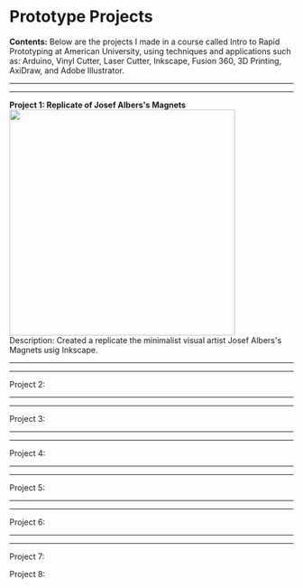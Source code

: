 # Prototype Projects

**Contents:**
Below are the projects I made in a course called Intro to Rapid Prototyping at American University, using techniques and applications such as: Arduino, Vinyl Cutter, Laser Cutter, Inkscape, Fusion 360, 3D Printing, AxiDraw, and Adobe Illustrator. 
<br>

________________________________________________________


________________________________________________________

**Project 1: Replicate of Josef Albers's Magnets**<br>
<img src="https://github.com/Zhang-Ale/PrototypeProjects/assets/116378770/24e9de18-b47e-4b9f-8fa6-89e2f65b00c7" data-canonical-src="(https://github.com/Zhang-Ale/PrototypeProjects/assets/116378770/24e9de18-b47e-4b9f-8fa6-89e2f65b00c7)" width="400" height="400" /><br>
Description: Created a replicate the minimalist visual artist Josef Albers's Magnets usig Inkscape. 
<br>

________________________________________________________


________________________________________________________

Project 2: 
<br>

________________________________________________________


________________________________________________________

Project 3: 
<br>

________________________________________________________


________________________________________________________

Project 4: 
<br>

________________________________________________________


________________________________________________________

Project 5: 
<br>

________________________________________________________


________________________________________________________

Project 6: 
<br>

________________________________________________________


________________________________________________________

Project 7: 
<br>

Project 8: 
<br>
